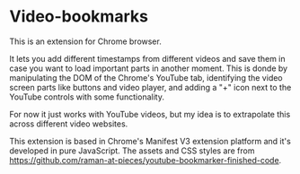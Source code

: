 # Video-bookmarks

This is an extension for Chrome browser. 

It lets you add different timestamps from different videos and save them in case you want to load important parts in another moment. This is donde by manipulating the DOM of the Chrome's YouTube tab, identifying the video screen parts like buttons and video player, and adding a "+" icon next to the YouTube controls with some functionality.

For now it just works with YouTube videos, but my idea is to extrapolate this across different video websites.

This extension is based in Chrome's Manifest V3 extension platform and it's developed in pure JavaScript. The assets and CSS styles are from https://github.com/raman-at-pieces/youtube-bookmarker-finished-code. 
